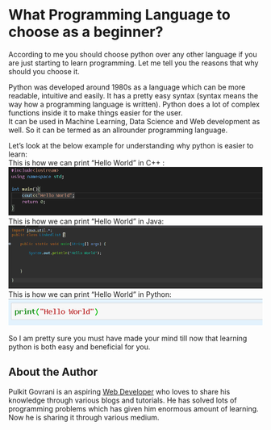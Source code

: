 # What Programming Language to choose as a beginner?  

According to me you should choose python over any other language if you are just starting to learn programming. Let me tell you the reasons that why should you choose it.  

Python was developed around 1980s as a language which can be more readable, intuitive and easily. It has a pretty easy syntax (syntax means the way how a programming language is written). Python does a lot of complex functions inside it to make things easier for the user.  
It can be used in Machine Learning, Data Science and Web development as well. So it can be termed as an allrounder programming language.

Let’s look at the below example for understanding why python is easier to learn:  
This is how we can print “Hello World” in C++ :
![C++](_static/images/What_Programming_Language_Images/c++.png)
This is how we can print “Hello World” in Java:
![Java](_static/images/What_Programming_Language_Images/java.png)
This is how we can print “Hello World” in Python:
![Python](_static/images/What_Programming_Language_Images/python.png)

So I am pretty sure you must have made your mind till now that learning python is both easy and beneficial for you.

## About the Author
Pulkit Govrani is an aspiring [Web Developer](https://www.upwork.com/freelancers/~01701403d8b0e94e03) who loves to share his knowledge through various blogs and tutorials. He has solved lots of programming problems which has given him enormous amount of learning. Now he is sharing it through various medium.
